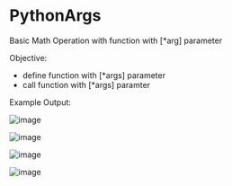 # PythonArgs
Basic Math Operation with function with [*arg] parameter

Objective:
- define function with [*args] parameter
- call function with [*args] paramter

Example Output:

![image](https://user-images.githubusercontent.com/97081479/178332581-838303db-5679-43e6-b89c-03131f195a51.png)


![image](https://user-images.githubusercontent.com/97081479/178332664-63baba43-f72a-4048-851e-c96a3136f998.png)

![image](https://user-images.githubusercontent.com/97081479/178332796-4eeede65-3a9f-48ad-9862-d27fb64da681.png)

![image](https://user-images.githubusercontent.com/97081479/178332904-9520ec62-8ccb-4f8e-bd55-2370553409cd.png)

